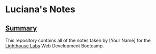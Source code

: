 # Luciana's Notes

## [Summary](https://github.com/lvgallo)

This repository contains all of the notes taken by [Your Name] for the [Lighthouse Labs](https://www.lighthouselabs.ca/) Web Development Bootcamp.


